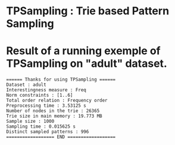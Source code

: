 <h1>TPSampling : Trie based Pattern Sampling</h1>

# Result of a running exemple of TPSampling on "adult" dataset.

    ====== Thanks for using TPSampling ======
    Dataset : adult
    Interestingness measure : Freq
    Norm constraints : [1..6]
    Total order relation : Frequency order
    Preprocessing time : 3.53125 s
    Number of nodes in the trie : 26365
    Trie size in main memory : 19.773 MB
    Sample size : 1000
    Sampling time : 0.015625 s
    Distinct sampled patterns : 996
    ================== END ==================